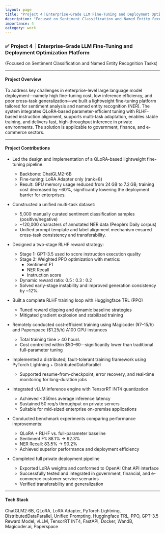 ```yaml
---
layout: page
title: "Project 4｜Enterprise-Grade LLM Fine-Tuning and Deployment Optimization Platform"
description: "Focused on Sentiment Classification and Named Entity Recognition Tasks"
importance: 4
category: work
---
```


### ✅ Project 4｜Enterprise-Grade LLM Fine-Tuning and Deployment Optimization Platform  
(Focused on Sentiment Classification and Named Entity Recognition Tasks)

---

#### Project Overview  

To address key challenges in enterprise-level large language model deployment—namely high fine-tuning cost, low inference efficiency, and poor cross-task generalization—we built a lightweight fine-tuning platform tailored for sentiment analysis and named entity recognition (NER). The system integrates QLoRA-based parameter-efficient tuning with RLHF-based instruction alignment, supports multi-task adaptation, enables stable training, and delivers fast, high-throughput inference in private environments. The solution is applicable to government, finance, and e-commerce sectors.

---

#### Project Contributions  

- Led the design and implementation of a QLoRA-based lightweight fine-tuning pipeline.  
  - Backbone: ChatGLM2-6B  
  - Fine-tuning: LoRA Adapter only (rank=8)  
  - Result: GPU memory usage reduced from 24 GB to 7.2 GB; training cost decreased by ~60%, significantly lowering the deployment barrier for enterprises.

- Constructed a unified multi-task dataset:  
  - 5,000 manually curated sentiment classification samples (positive/negative)  
  - ~120,000 characters of annotated NER data (People’s Daily corpus)  
  - Unified prompt template and label alignment mechanism ensured cross-task consistency and transferability.

- Designed a two-stage RLHF reward strategy:  
  - Stage 1: GPT-3.5 used to score instruction execution quality  
  - Stage 2: Weighted PPO optimization with metrics:  
    - Sentiment F1  
    - NER Recall  
    - Instruction score  
  - Dynamic reward ratio: 0.5 : 0.3 : 0.2  
  - Solved early-stage instability and improved generation consistency by ~12%.

- Built a complete RLHF training loop with Huggingface TRL (PPO)  
  - Tuned reward clipping and dynamic baseline strategies  
  - Mitigated gradient explosion and stabilized training

- Remotely conducted cost-efficient training using Magicoder (¥7–15/h) and Paperspace ($1.25/h) A100 GPU instances  
  - Total training time > 40 hours  
  - Cost controlled within $50–60—significantly lower than traditional full-parameter tuning

- Implemented a distributed, fault-tolerant training framework using PyTorch Lightning + DistributedDataParallel  
  - Supported resume-from-checkpoint, error recovery, and real-time monitoring for long-duration jobs

- Integrated vLLM inference engine with TensorRT INT4 quantization  
  - Achieved <350ms average inference latency  
  - Sustained 50 req/s throughput on private servers  
  - Suitable for mid-sized enterprise on-premise applications

- Conducted benchmark experiments comparing performance improvements:  
  - QLoRA + RLHF vs. full-parameter baseline  
  - Sentiment F1: 88.1% → 92.3%  
  - NER Recall: 83.5% → 90.2%  
  - Achieved superior performance and deployment efficiency

- Completed full private deployment pipeline  
  - Exported LoRA weights and conformed to OpenAI Chat API interface  
  - Successfully tested and integrated in government, financial, and e-commerce customer service scenarios  
  - Verified transferability and generalization

---

#### Tech Stack  

ChatGLM2‑6B, QLoRA, LoRA Adapter, PyTorch Lightning, DistributedDataParallel, Unified Prompting, Huggingface TRL, PPO, GPT-3.5 Reward Model, vLLM, TensorRT INT4, FastAPI, Docker, WandB, Magicoder.ai, Paperspace

